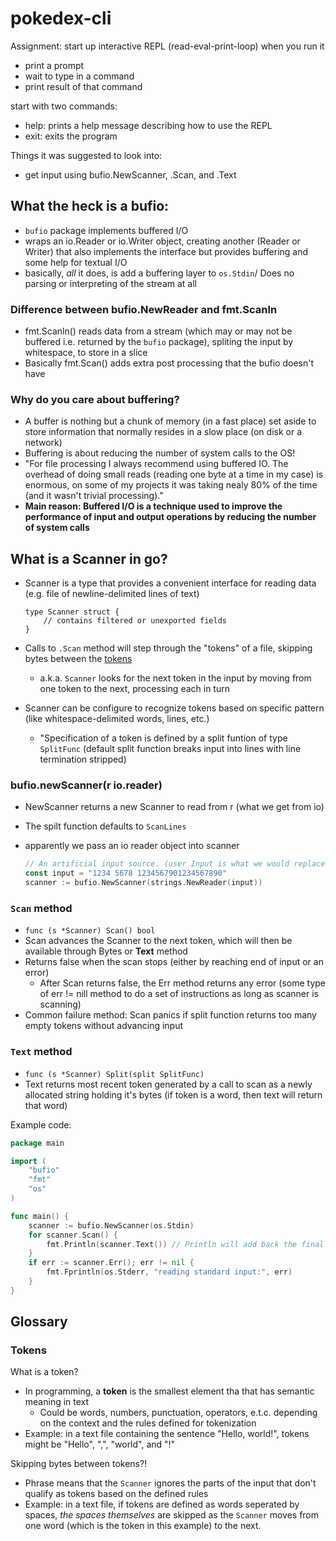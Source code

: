 # pokedex-cli

Assignment: start up interactive REPL (read-eval-print-loop) when you run it

- print a prompt
- wait to type in a command
- print result of that command

start with two commands:

- help: prints a help message describing how to use the REPL
- exit: exits the program

Things it was suggested to look into:

- get input using bufio.NewScanner, .Scan, and .Text

## What the heck is a bufio:

- `bufio` package implements buffered I/O
- wraps an io.Reader or io.Writer object, creating another (Reader or Writer) that also implements the interface but provides buffering and some help for textual I/O
- basically, _all_ it does, is add a buffering layer to `os.Stdin`/ Does no parsing or interpreting of the stream at all

### Difference between bufio.NewReader and fmt.Scanln

- fmt.Scanln() reads data from a stream (which may or may not be buffered i.e. returned by the `bufio` package), spliting the input by whitespace, to store in a slice
- Basically fmt.Scan() adds extra post processing that the bufio doesn't have

### Why do you care about buffering?

- A buffer is nothing but a chunk of memory (in a fast place) set aside to store information that normally resides in a slow place (on disk or a network)
- Buffering is about reducing the number of system calls to the OS!
- "For file processing I always recommend using buffered IO. The overhead of doing small reads (reading one byte at a time in my case) is enormous, on some of my projects it was taking nealy 80% of the time (and it wasn't trivial processing)."
- **Main reason: Buffered I/O is a technique used to improve the performance of input and output operations by reducing the number of system calls**

## What is a Scanner in go?

- Scanner is a type that provides a convenient interface for reading data (e.g. file of newline-delimited lines of text)

  ```golang
  type Scanner struct {
      // contains filtered or unexported fields
  }
  ```

- Calls to `.Scan` method will step through the "tokens" of a file, skipping bytes between the [tokens](#tokens)
  - a.k.a. `Scanner` looks for the next token in the input by moving from one token to the next, processing each in turn
- Scanner can be configure to recognize tokens based on specific pattern (like whitespace-delimited words, lines, etc.)

  - "Specification of a token is defined by a split funtion of type `SplitFunc` (default split function breaks input into lines with line termination stripped)

### bufio.newScanner(r io.reader)

- NewScanner returns a new Scanner to read from r (what we get from io)
- The spilt function defaults to `ScanLines`
- apparently we pass an io reader object into scanner

  ```go
  // An artificial input source. (user Input is what we would replace this dummy data with)
  const input = "1234 5678 1234567901234567890"
  scanner := bufio.NewScanner(strings.NewReader(input))
  ```

### `Scan` method

- `func (s *Scanner) Scan() bool`
- Scan advances the Scanner to the next token, which will then be available through Bytes or **Text** method
- Returns false when the scan stops (either by reaching end of input or an error)
  - After Scan returns false, the Err method returns any error (some type of err != nill method to do a set of instructions as long as scanner is scanning)
- Common failure method: Scan panics if split function returns too many empty tokens without advancing input

### `Text` method

- `func (s *Scanner) Split(split SplitFunc)`
- Text returns most recent token generated by a call to scan as a newly allocated string holding it's bytes (if token is a word, then text will return that word)

Example code:

```go
package main

import (
    "bufio"
    "fmt"
    "os"
)

func main() {
    scanner := bufio.NewScanner(os.Stdin)
    for scanner.Scan() {
        fmt.Println(scanner.Text()) // Println will add back the final '\n'
    }
    if err := scanner.Err(); err != nil {
        fmt.Fprintln(os.Stderr, "reading standard input:", err)
    }
}
```

## Glossary

### Tokens

What is a token?

- In programming, a **token** is the smallest element tha that has semantic meaning in text
  - Could be words, numbers, punctuation, operators, e.t.c. depending on the context and the rules defined for tokenization
- Example: in a text file containing the sentence "Hello, world!", tokens might be "Hello", ",", "world", and "!"

Skipping bytes between tokens?!

- Phrase means that the `Scanner` ignores the parts of the input that don't qualify as tokens based on the defined rules
- Example: in a text file, if tokens are defined as words seperated by spaces, _the spaces themselves_ are skipped as the `Scanner` moves from one word (which is the token in this example) to the next.
